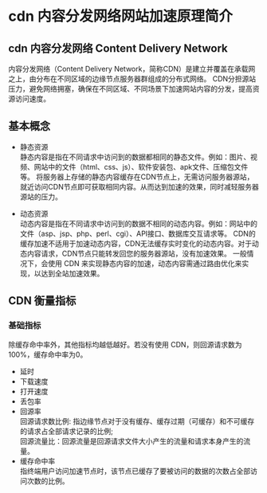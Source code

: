 # cdn 内容分发网络网站加速原理简介
## cdn 内容分发网络 Content Delivery Network
内容分发网络（Content Delivery Network，简称CDN）是建立并覆盖在承载网之上，由分布在不同区域的边缘节点服务器群组成的分布式网络。
CDN分担源站压力，避免网络拥塞，确保在不同区域、不同场景下加速网站内容的分发，提高资源访问速度。

## 基本概念
* 静态资源</br>
静态内容是指在不同请求中访问到的数据都相同的静态文件。例如：图片、视频、网站中的文件（html、css、js）、软件安装包、apk文件、压缩包文件等。
将服务器上存储的静态内容缓存在CDN节点上，无需访问服务器源站，就近访问CDN节点即可获取相同内容。从而达到加速的效果，同时减轻服务器源站的压力。

* 动态资源</br>
动态内容是指在不同请求中访问到的数据不相同的动态内容。例如：网站中的文件（asp、jsp、php、perl、cgi）、API接口、数据库交互请求等。
CDN的缓存加速不适用于加速动态内容，CDN无法缓存实时变化的动态内容。对于动态内容请求，CDN节点只能转发回您的服务器源站，没有加速效果。
一般情况下，会使用 CDN 来实现静态内容的加速，动态内容需通过路由优化来实现，以达到全站加速效果。

## CDN 衡量指标
### 基础指标
除缓存命中率外，其他指标均越低越好。若没有使用 CDN，则回源请求数为100%，缓存命中率为0。</br>
* 延时
* 下载速度
* 打开速度
* 丢包率
* 回源率 </br>
回源请求数比例: 指边缘节点对于没有缓存、缓存过期（可缓存）和不可缓存的请求占全部请求记录的比例; </br>
回源流量比：回源流量是回源请求文件大小产生的流量和请求本身产生的流量。</br>
* 缓存命中率</br>
指终端用户访问加速节点时，该节点已缓存了要被访问的数据的次数占全部访问次数的比例。
